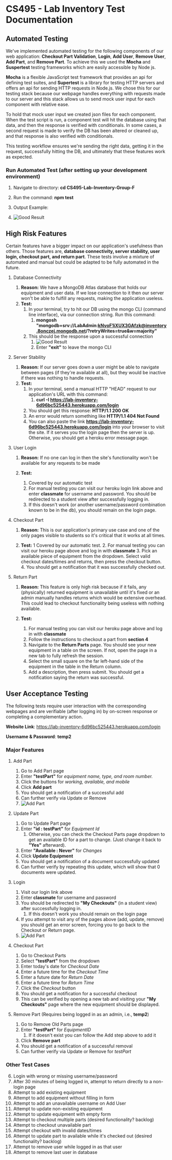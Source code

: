# CS495 - Lab Inventory Test Documentation

## Automated Testing
We've implemented automated testing for the following components of our web application: **Checkout Part Validation**, **Login**, **Add User**, **Remove User**, **Add Part**, and **Remove Part**. To achieve this we used the **Mocha** and **Suspertest** testing frameworks which are easily accessible by Node js.

**Mocha** is a flexible JavaScript test framework that provides an api for defining test suites, and **Supertest** is a library for testing HTTP servers and offers an api for sending HTTP requests in Node.js. We chose this for our testing stack because our webpage handles everything with requests made to our server and this stack allows us to send mock user input for each component with relative ease.

To hold that mock user input we created json files for each component. When the test script is run, a component test will hit the database using that data, and then the response is verified with conditionals. In some cases, a second request is made to verify the DB has been altered or cleaned up, and that response is also verified with conditionals. 

This testing workflow ensures we're sending the right data, getting it in the request, successfully hitting the DB, and ultimately that these features work as expected.

### Run Automated Test (after setting up your development environment)

1. Navigate to directory: **cd CS495-Lab-Inventory-Group-F**
2. Run the command: **npm test**
3. Output Example:

4. ![Good Result](img/test_example_3.png)

## High Risk Features
Certain features have a bigger impact on our application's usefulness than others. Those features are, **database connectivity, server stability, user login, checkout part, and return part**. These tests involve a mixture of automated and manual but could be adapted to be fully automated in the future.

1. Database Connectivity

    1. **Reason:** We have a MongoDB Atlas database that holds our equipment and user data. If we lose connection to it then our server won't be able to fulfill any requests, making the application useless.
    2. **Test:** 
        1. In your terminal, try to hit our DB using the mongo CLI (command line interface), via our connection string. Run this command:
            1. **mongosh "mongodb+srv://LabAdmin:kNvoF1iXUX3GAfzk@inventory.8onczej.mongodb.net/?retryWrites=true&w=majority"**
        2. This should be the response upon a successful connection
            1. ![Good Result](img/mongosh_pic.png)
            2. Enter **"exit"** to leave the mongo CLI

2. Server Stability

    1. **Reason:** If our server goes down a user might be able to navigate between pages (if they're available at all), but they would be inactive if there was nothing to handle requests.
    2. **Test:**
        1. In your terminal, send a manual HTTP "HEAD" request to our application's URL with this command:
            1. **curl -I https://lab-inventory-6d96bc525443.herokuapp.com/login**
        2. You should get this response: **HTTP/1.1 200 OK**
        3. An error would return something like **HTTP/1.1 404 Not Found**
        4. You can also paste the link **https://lab-inventory-6d96bc525443.herokuapp.com/login** into your browser to  visit the site. If it serves you the login page then the server is up. Otherwise, you should get a heroku error message page.

3. User Login

    1. **Reason:** If no one can log in then the site's functionality won't be available for any requests to be made
    
    2. **Test:**
        1. Covered by our automatic test
        2. For manual testing you can visit our heroku login link above and enter **classmate** for username and password. You should be redirected to a student view after successfully logging in. 
        3. If this doesn't work (or another username/password combination known to be in the db), you should remain on the login page.

4. Checkout Part

    1. **Reason:** This is our application's primary use case and one of the only pages visible to students so it's critical that it works at all times.
    
    2. **Test:**
        1 Covered by our automatic test.
        2. For manual testing you can visit our heroku page above and log in with **classmate** 
        3. Pick an available piece of equipment from the dropdown. Select valid checkout dates/times and returns, then press the checkout button.
        4. You should get a notification that it was successfully checked out.
    
5. Return Part

    1. **Reason:** This feature is only high risk because if it fails, any (physically) returned equipment is unavailable until it's fixed or an admin manually handles returns which would be extensive overhead. This could lead to checkout functionality being useless with nothing available.
   
    2. **Test:**
        1. For manual testing you can visit our heroku page above and log in with **classmate** 
        2. Follow the instructions to checkout a part from **section 4**
        3. Navigate to the **Return Parts** page. You should see your new equipment in a table on the screen. If not, open the page in a new tab to fully refresh the session.
        4. Select the small square on the far left-hand side of the equipment in the table in the Return column. 
        5. Add a description, then press submit. You should get a notification saying the return was successful.
  
## User Acceptance Testing


The following tests require user interaction with the corresponding webpages and are verifiable (after logging in) by on-screen response or completing a complementary action.

**Website Link**: https://lab-inventory-6d96bc525443.herokuapp.com/login

**Username & Password**: **temp2**

### Major Features

1. Add Part 

    1. Go to Add Part page
    2. Enter **"testPart"** for *equipment name, type, and room number.*
    3. Click the buttons for *working, available, and mobile*
    4. Click **Add part**
    5. You should get a notification of a successful add
    6. Can further verify via Update or Remove
    7. ![Add Part](img/addpart.png)

2. Update Part 

    1. Go to Update Part page
    2. Enter **"id : testPart"** for *Equipment Id*
        1. Otherwise, you can check the Checkout Parts page dropdown to get an available ID for a part to change. (Just change it back to **"Yes"** afterward).
    3. Enter **"Available : Never"** for *Changes*
    4. Click **Update Equipment**
    5. You should get a notification of a document successfully updated
    6. Can further verify by repeating this update, which will show that 0 documents were updated.
   
3. Login

    1.  Visit our login link above
    2. Enter **classmate** for username and password 
    3. You should be redirected to **"My Checkouts"** (in a student view) after successfully logging in. 
        1. If this doesn't work you should remain on the login page
    4. If you attempt to visit any of the pages above (add, update, remove) you should get an error screen, forcing you to go back to the Checkout or Return page.
    5. ![Add Part](img/no_auth.png)

4. Checkout Part

    1.  Go to Checkout Parts
    2. Select **"testPart"** from the dropdown
    3. Enter today's date for *Checkout Date*
    4. Enter a future time for the *Checkout Time*
    5. Enter a future date for *Return Date*
    6. Enter a future time for *Return Time*
    7. Click the *Checkout* button
    8. You should get a notification for a successful checkout
    9. This can be verified by opening a new tab and visiting your **"My Checkouts"** page where the new equipment should be displayed.
    
5.  Remove Part (Requires being logged in as an admin, i.e., **temp2**)

    1. Go to Remove Old Parts page
    2. Enter **"testPart"** for *EquipmentID*
        1. If it doesn't exist you can follow the Add step above to add it
    3. Click **Remove part**
    4. You should get a notification of a successful removal
    5. Can further verify via Update or Remove for *testPart*


### Other Test Cases
6. Login with wrong or missing username/password
7. After 30 minutes of being logged in, attempt to return directly to a non-login page
8. Attempt to add existing equipment
9. Attempt to add equipment without filling in form
10. Attempt to add an unavailable username on Add User
11. Attempt to update non-existing equipment
12. Attempt to update equipment with empty form
13. Attempt to checkout multiple parts (desired functionality? backlog)
14. Attempt to checkout unavailable part
15. Attempt checkout with invalid dates/times
16. Attempt to update part to available while it's checked out (desired functionality? backlog)
17. Attempt to remove user while logged in as that user
18. Attempt to remove last user in database
